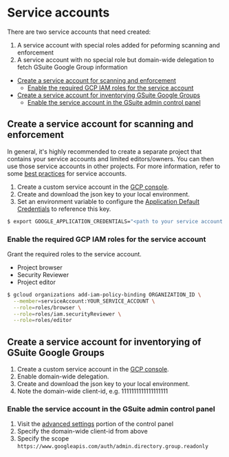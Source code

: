 # Service accounts
There are two service accounts that need created:

 1. A service account with special roles added for peforming scanning and enforcement
 1. A service account with no special role but domain-wide delegation to fetch GSuite Google Group information

 * [Create a service account for scanning and enforcement](#create-a-service-account-for-scanning-and-enforcement)
   * [Enable the required GCP IAM roles for the service account](#enable-the-required-gcp-iam-roles-for-the-service-account)
 * [Create a service account for inventorying GSuite Google Groups](#create-a-service-account-for-inventorying-gsuite-google-groups)
   * [Enable the service account in the GSuite admin control panel](#enable-the-service-account-in-the-gsuite-admin-control-panel)

## Create a service account for scanning and enforcement
In general, it's highly recommended to create a separate project that contains your service accounts and limited editors/owners. You can then use those service accounts in other projects. For more information, refer to some [best practices](https://cloud.google.com/compute/docs/access/create-enable-service-accounts-for-instances#best_practices)
for service accounts.

1. Create a custom service account in the [GCP console](https://console.cloud.google.com/iam-admin/serviceaccounts).
1. Create and download the json key to your local environment.
1. Set an environment variable to configure the [Application Default Credentials](https://developers.google.com/identity/protocols/application-default-credentials) to reference this key.

```sh
$ export GOOGLE_APPLICATION_CREDENTIALS="<path to your service account key>"
```

### Enable the required GCP IAM roles for the service account
Grant the required roles to the service account.

* Project browser
* Security Reviewer
* Project editor

```sh
$ gcloud organizations add-iam-policy-binding ORGANIZATION_ID \
  --member=serviceAccount:YOUR_SERVICE_ACCOUNT \
  --role=roles/browser \
  --role=roles/iam.securityReviewer \
  --role=roles/editor
```

## Create a service account for inventorying of GSuite Google Groups
1. Create a custom service account in the [GCP console](https://console.cloud.google.com/iam-admin/serviceaccounts).
 1. Enable domain-wide delegation.
1. Create and download the json key to your local environment.
1. Note the domain-wide client-id, e.g. 1111111111111111111

### Enable the service account in the GSuite admin control panel
1. Visit the [advanced settings](https://admin.google.com/ManageOauthClients) portion of the control panel
 1. Specify the domain-wide client-id from above
 1. Specify the scope `https://www.googleapis.com/auth/admin.directory.group.readonly`
